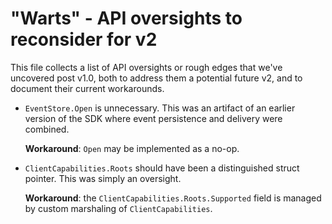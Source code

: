 # "Warts" - API oversights to reconsider for v2

This file collects a list of API oversights or rough edges that we've uncovered
post v1.0, both to address them a potential future v2, and to document their
current workarounds.

- `EventStore.Open` is unnecessary. This was an artifact of an earlier version
  of the SDK where event persistence and delivery were combined.

  **Workaround**: `Open` may be implemented as a no-op.

- `ClientCapabilities.Roots` should have been a distinguished struct pointer.
  This was simply an oversight.

  **Workaround**: the `ClientCapabilities.Roots.Supported` field is managed by
  custom marshaling of `ClientCapabilities`.
